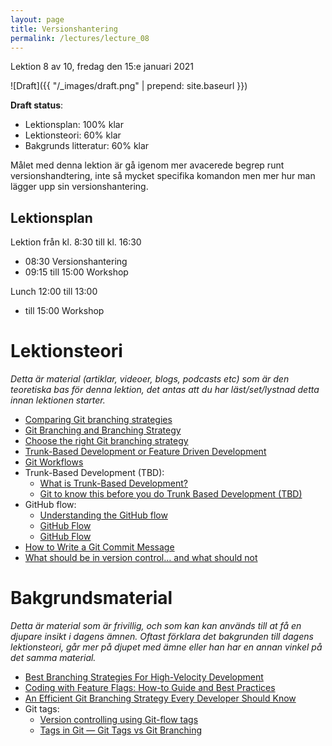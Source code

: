 ```yaml
---
layout: page
title: Versionshantering
permalink: /lectures/lecture_08
---
```


Lektion 8 av 10, fredag den 15:e januari 2021

![Draft]({{ "/_images/draft.png" | prepend: site.baseurl }})

**Draft status**:

* Lektionsplan: 100% klar
* Lektionsteori: 60% klar
* Bakgrunds litteratur: 60% klar

Målet med denna lektion är gå igenom mer avacerede begrep runt versionshandtering, inte så mycket specifika komandon men mer hur man lägger upp sin versionshantering.

## Lektionsplan
Lektion från kl. 8:30 till kl. 16:30

* 08:30 Versionshantering
* 09:15 till 15:00 Workshop

Lunch 12:00 till 13:00

* till 15:00 Workshop

# Lektionsteori
*Detta är material (artiklar, videoer, blogs, podcasts etc) som är den teoretiska bas för denna lektion, det antas att du har läst/set/lystnad detta innan lektionen starter.*

* [Comparing Git branching strategies](https://dev.to/arbitrarybytes/comparing-git-branching-strategies-dl4)
* [Git Branching and Branching Strategy](https://dev.to/preethamsathyamurthy/git-branching-and-branching-strategy-4mci)
* [Choose the right Git branching strategy](https://www.creativebloq.com/web-design/choose-right-git-branching-strategy-121518344)
* [Trunk-Based Development or Feature Driven Development](https://www.perforce.com/blog/vcs/trunk-based-development-or-feature-driven-development)
* [Git Workflows](https://blog.programster.org/git-workflows)
* Trunk-Based Development (TBD):
    * [What is Trunk-Based Development?](https://paulhammant.com/2013/04/05/what-is-trunk-based-development/)
    * [Git to know this before you do Trunk Based Development (TBD)](https://medium.com/factualopinions/git-to-know-this-before-you-do-trunk-based-development-tbd-476bc8a7c22f)
* GitHub flow:
    * [Understanding the GitHub flow](https://guides.github.com/introduction/flow/)
    * [GitHub Flow](https://githubflow.github.io/)
    * [GitHub Flow](http://scottchacon.com/2011/08/31/github-flow.html)
* [How to Write a Git Commit Message](https://chris.beams.io/posts/git-commit/)
* [What should be in version control… and what should not](https://hackernoon.com/what-should-be-in-version-control-d5f16e9a2bf2)

# Bakgrundsmaterial

*Detta är material som är frivillig, och som kan kan används till at få en djupare insikt i dagens ämnen. Oftast förklara det bakgrunden till dagens lektionsteori, går mer på djupet med ämne eller han har en annan vinkel på det samma material.*

* [Best Branching Strategies For High-Velocity Development](https://www.perforce.com/blog/vcs/best-branching-strategies-high-velocity-development)
* [Coding with Feature Flags: How-to Guide and Best Practices](https://medium.com/@thysniu/coding-with-feature-flags-how-to-guide-and-best-practices-3f9637f51265)
* [An Efficient Git Branching Strategy Every Developer Should Know](https://medium.com/better-programming/efficient-git-branching-strategy-every-developer-should-know-f1034b1ba041)
* Git tags:
    * [Version controlling using Git-flow tags](https://medium.com/tensult/version-controlling-using-git-flow-tags-57b34c1d6a71)
    * [Tags in Git — Git Tags vs Git Branching](https://sarakhandaker.medium.com/tags-in-git-git-tags-vs-git-branching-c8aa03723c14)
